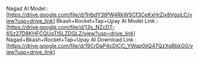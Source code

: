 Nagad AI Model : [https://drive.google.com/file/d/1HbdY3tPW4RkWSCf3CeKxHrZjx8VgsiLC/view?usp=drive_link]
Bkash+Rocket+Tap+Upay AI Model Link : [https://drive.google.com/file/d/13s_NZcDT-6Sz27D8KHFCQUqTlSLZDQLZ/view?usp=drive_link]
Nagad+Bkash+Rocket+Tap+Upay AI Download Link : [https://drive.google.com/file/d/19CrDaP4cDlCC_YWqp0iIQ47QzXgBbkG0/view?usp=drive_link]
